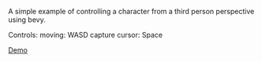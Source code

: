 А simple example of controlling a character from a third person perspective using bevy.

Controls:
  moving: WASD
  capture cursor: Space

[Demo](https://hattiffnat.github.io/bevy_third_person_camera_example/ "Open demo in browser")
